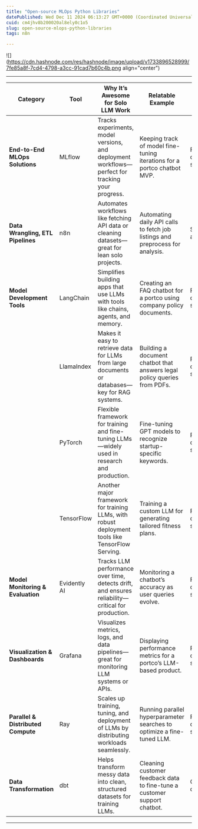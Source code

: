 ```yaml
---
title: "Open-source MLOps Python Libraries"
datePublished: Wed Dec 11 2024 06:13:27 GMT+0000 (Coordinated Universal Time)
cuid: cm4jhv8b200020al8ely0c1o5
slug: open-source-mlops-python-libraries
tags: n8n

---
```


![](https://cdn.hashnode.com/res/hashnode/image/upload/v1733896528999/7fe85a8f-7cd4-4798-a3cc-91cad7b60c4b.png align="center")

---

| **Category** | **Tool** | **Why It’s Awesome for Solo LLM Work** | **Relatable Example** | **Status** |
| --- | --- | --- | --- | --- |
| **End-to-End MLOps Solutions** | MLflow | Tracks experiments, model versions, and deployment workflows—perfect for tracking your progress. | Keeping track of model fine-tuning iterations for a portco chatbot MVP. | Fully open-source. |
| **Data Wrangling, ETL Pipelines** | n8n | Automates workflows like fetching API data or cleaning datasets—great for lean solo projects. | Automating daily API calls to fetch job listings and preprocess for analysis. | Source-available. |
| **Model Development Tools** | LangChain | Simplifies building apps that use LLMs with tools like chains, agents, and memory. | Creating an FAQ chatbot for a portco using company policy documents. | Fully open-source. |
|  | LlamaIndex | Makes it easy to retrieve data for LLMs from large documents or databases—key for RAG systems. | Building a document chatbot that answers legal policy queries from PDFs. | Fully open-source. |
|  | PyTorch | Flexible framework for training and fine-tuning LLMs—widely used in research and production. | Fine-tuning GPT models to recognize startup-specific keywords. | Fully open-source. |
|  | TensorFlow | Another major framework for training LLMs, with robust deployment tools like TensorFlow Serving. | Training a custom LLM for generating tailored fitness plans. | Fully open-source. |
| **Model Monitoring & Evaluation** | Evidently AI | Tracks LLM performance over time, detects drift, and ensures reliability—critical for production. | Monitoring a chatbot’s accuracy as user queries evolve. | Fully open-source. |
| **Visualization & Dashboards** | Grafana | Visualizes metrics, logs, and data pipelines—great for monitoring LLM systems or APIs. | Displaying performance metrics for a portco’s LLM-based product. | Fully open-source. |
| **Parallel & Distributed Compute** | Ray | Scales up training, tuning, and deployment of LLMs by distributing workloads seamlessly. | Running parallel hyperparameter searches to optimize a fine-tuned LLM. | Fully open-source. |
| **Data Transformation** | dbt | Helps transform messy data into clean, structured datasets for training LLMs. | Cleaning customer feedback data to fine-tune a customer support chatbot. | Open-core. |

---